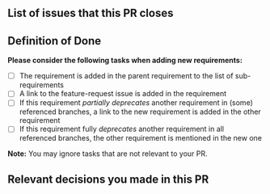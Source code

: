 ## List of issues that this PR closes



## Definition of Done

**Please consider the following tasks when adding new requirements:**

- [ ] The requirement is added in the parent requirement to the list of sub-requirements
- [ ] A link to the feature-request issue is added in the requirement
- [ ] If this requirement *partially deprecates* another requirement in (some) referenced branches, a link to the new requirement is added in the other requirement
- [ ] If this requirement fully *deprecates* another requirement in all referenced branches, the other requirement is mentioned in the new one

**Note:** You may ignore tasks that are not relevant to your PR.

## Relevant decisions you made in this PR


